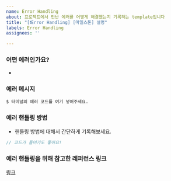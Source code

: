 ```yaml
---
name: Error Handling
about: 프로젝트에서 만난 에러를 어떻게 해결했는지 기록하는 template입니다
title: "[❗️Error Handling] [마일스톤] 설명"
labels: Error Handling
assignees: ''

---
```


### 어떤 에러인가요?
- 

### 에러 메시지

```bash
$ 터미널의 에러 코드를 여기 넣어주세요.
```

### 에러 핸들링 방법

- 핸들링 방법에 대해서 간단하게 기록해보세요.

```js
// 코드가 들어가도 좋아요!
```

### 에러 핸들링을 위해 참고한 레퍼런스 링크

[링크]()
